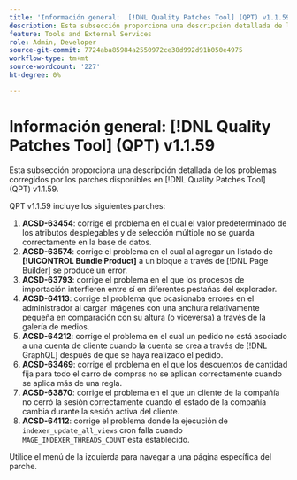 ```yaml
---
title: 'Información general:  [!DNL Quality Patches Tool] (QPT) v1.1.59'
description: Esta subsección proporciona una descripción detallada de los problemas corregidos por los parches disponibles en  [!DNL Quality Patches Tool] (QPT) v1.1.59.
feature: Tools and External Services
role: Admin, Developer
source-git-commit: 7724aba85984a2550972ce38d992d91b050e4975
workflow-type: tm+mt
source-wordcount: '227'
ht-degree: 0%

---
```


# Información general: [!DNL Quality Patches Tool] (QPT) v1.1.59

Esta subsección proporciona una descripción detallada de los problemas corregidos por los parches disponibles en [!DNL Quality Patches Tool] (QPT) v1.1.59.

QPT v1.1.59 incluye los siguientes parches:

1. **ACSD-63454**: corrige el problema en el cual el valor predeterminado de los atributos desplegables y de selección múltiple no se guarda correctamente en la base de datos.
1. **ACSD-63574**: corrige el problema en el cual al agregar un listado de **[!UICONTROL Bundle Product]** a un bloque a través de [!DNL Page Builder] se produce un error.
1. **ACSD-63793**: corrige el problema en el que los procesos de importación interfieren entre sí en diferentes pestañas del explorador.
1. **ACSD-64113**: corrige el problema que ocasionaba errores en el administrador al cargar imágenes con una anchura relativamente pequeña en comparación con su altura (o viceversa) a través de la galería de medios.
1. **ACSD-64212**: corrige el problema en el cual un pedido no está asociado a una cuenta de cliente cuando la cuenta se crea a través de [!DNL GraphQL] después de que se haya realizado el pedido.
1. **ACSD-63469**: corrige el problema en el que los descuentos de cantidad fija para todo el carro de compras no se aplican correctamente cuando se aplica más de una regla.
1. **ACSD-63870**: corrige el problema en el que un cliente de la compañía no cerró la sesión correctamente cuando el estado de la compañía cambia durante la sesión activa del cliente.
1. **ACSD-64112**: corrige el problema donde la ejecución de `indexer_update_all_views` cron falla cuando `MAGE_INDEXER_THREADS_COUNT` está establecido.

Utilice el menú de la izquierda para navegar a una página específica del parche.
